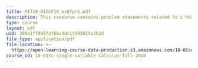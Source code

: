 ```yaml
---
title: MIT18_01SCF10_ex87prb.pdf
description: This resource contains problem statements related to L'hospital's rule.
type: course
layout: pdf
uid: 308a1ff099faf66c4dc14595014a3b2d
file_type: application/pdf
file_location: >-
  https://open-learning-course-data-production.s3.amazonaws.com/18-01sc-single-variable-calculus-fall-2010/308a1ff099faf66c4dc14595014a3b2d_MIT18_01SCF10_ex87prb.pdf
course_id: 18-01sc-single-variable-calculus-fall-2010
---
```

